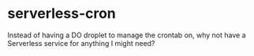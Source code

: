 # serverless-cron
Instead of having a DO droplet to manage the crontab on, why not have a Serverless service for anything I might need?
